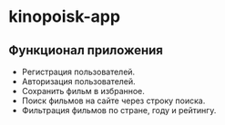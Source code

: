 # kinopoisk-app

## Функционал приложения
<ul>
<li>Регистрация пользователей.</li>
<li>Авторизация пользователей.</li>
<li>Сохранить фильм в избранное.</li>
<li>Поиск фильмов на сайте через строку поиска.</li>
<li>Фильтрация фильмов по стране, году и рейтингу.</li>
</ul>
